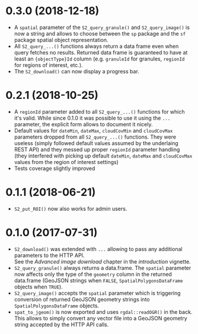 # 0.3.0 (2018-12-18)

* A `spatial` parameter of the `S2_query_granule()` and `S2_query_image()` is now
  a string and allows to choose between the `sp` package and the `sf` package spatial
  object representation.
* All `S2_query_...()` functions always return a data frame even when query fetches no
  results. Returned data frame is guaranteed to have at least an `{objectType}Id` 
  column (e.g. `granuleId` for granules, `regionId` for regions of interest, etc.).
* The `S2_download()` can now display a progress bar.

# 0.2.1 (2018-10-25)

* A `regionId` parameter added to all `S2_query_...()` functions for which it's valid.
  While since 0.1.0 it was possible to use it using the `...` parameter, the explicit
  form allows to document it nicely.
* Default values for `dateMin`, `dateMax`, `cloudCovMin` and `cloudCovMax` parameters
  dropped from all `S2_query_...()` functions. They were useless (simply followed 
  default values assumed by the underlaing REST API) and they messed up proper `regionId`
  parameter handling (they interfered with picking up default `dateMin`, `dateMax` and
  `cloudCovMax` values from the region of interest settings)
* Tests coverage slightly improved

# 0.1.1 (2018-06-21)

* `S2_put_ROI()` now also works for admin users.

# 0.1.0 (2017-07-31)

* `S2_download()` was extended with `...` allowing to pass any additional
  parameters to the HTTP API.  
  See the *Advanced image download* chapter in the *introduction* vignette.
* `S2_query_granule()` always returns a data.frame.
  The `spatial` parameter now affects only the type of the `geometry` column
  in the returned data.frame (GeoJSON strings when `FALSE`, 
  `SpatialPolygonsDataFrame` objects when `TRUE`).
* `S2_query_image()` accepts the `spatial` parameter which is triggering conversion
  of returned GeoJSON geometry strings into `SpatialPolygonsDataFrame` objects.
* `spat_to_jgeom()` is now exported and uses `rgdal::readOGR()` in the back.  
  This allows to simply convert any vector file into a GeoJSON geometry string
  accepted by the HTTP API calls.
